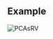 ## Example


![PCAsRV](https://github.com/Barquena/Master-Thesis/assets/90822097/d6f2ce7e-304e-465f-a9c4-67410b87c339)

